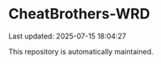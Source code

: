 # CheatBrothers-WRD

Last updated: 2025-07-15 18:04:27

This repository is automatically maintained.
